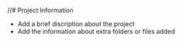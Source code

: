 //# Project Information

* Add a brief discription about the project
* Add the information about extra folders or files added
